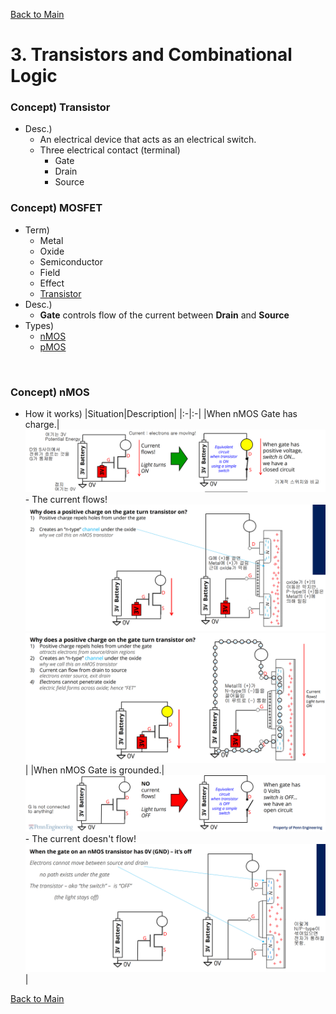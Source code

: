 [Back to Main](../main.md)

# 3. Transistors and Combinational Logic
### Concept) Transistor
- Desc.)
  - An electrical device that acts as an electrical switch.
  - Three electrical contact (terminal)
    - Gate
    - Drain
    - Source

### Concept) MOSFET
- Term)
  - Metal
  - Oxide
  - Semiconductor
  - Field
  - Effect
  - [Transistor](#concept-transistor)
- Desc.)
  - **Gate** controls flow of the current between **Drain** and **Source**
- Types)
  - [nMOS]()
  - [pMOS]()

<br>

### Concept) nMOS
- How it works)
    |Situation|Description|
    |:-|:-|
    |When nMOS Gate has charge.|<img src="../images/m03/001.png"><br>- The current flows!<br><img src="../images/m03/004.png" width="600px"><br><img src="../images/m03/005.png" width="600px">|
    |When nMOS Gate is grounded.|<img src="../images/m03/002.png"><br>- The current doesn't flow!<br><img src="../images/m03/003.png" width="600px">|















[Back to Main](../main.md)